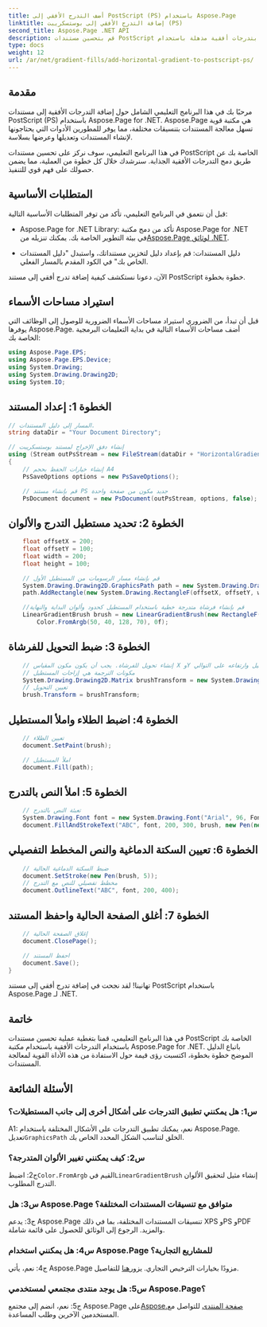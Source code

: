 ```yaml
---
title: أضف التدرج الأفقي إلى PostScript (PS) باستخدام Aspose.Page
linktitle: إضافة التدرج الأفقي إلى بوستسكريبت (PS)
second_title: Aspose.Page .NET API
description: قم بتحسين مستندات PostScript بتدرجات أفقية مذهلة باستخدام Aspose.Page لـ .NET. اتبع برنامجنا التعليمي خطوة بخطوة للتنفيذ السلس.
type: docs
weight: 12
url: /ar/net/gradient-fills/add-horizontal-gradient-to-postscript-ps/
---
```

## مقدمة

مرحبًا بك في هذا البرنامج التعليمي الشامل حول إضافة التدرجات الأفقية إلى مستندات PostScript (PS) باستخدام Aspose.Page for .NET. Aspose.Page هي مكتبة قوية تسهل معالجة المستندات بتنسيقات مختلفة، مما يوفر للمطورين الأدوات التي يحتاجونها لإنشاء المستندات وتعديلها وعرضها بسلاسة.

في هذا البرنامج التعليمي، سوف نركز على تحسين مستندات PostScript الخاصة بك عن طريق دمج التدرجات الأفقية الجذابة. سنرشدك خلال كل خطوة من العملية، مما يضمن حصولك على فهم قوي للتنفيذ.

## المتطلبات الأساسية

قبل أن نتعمق في البرنامج التعليمي، تأكد من توفر المتطلبات الأساسية التالية:

-  Aspose.Page for .NET Library: تأكد من دمج مكتبة Aspose.Page for .NET في بيئة التطوير الخاصة بك. يمكنك تنزيله من[Aspose.Page لوثائق .NET](https://reference.aspose.com/page/net/).

- دليل المستندات: قم بإعداد دليل لتخزين مستنداتك، واستبدل "دليل المستندات الخاص بك" في الكود المقدم بالمسار الفعلي.

الآن، دعونا نستكشف كيفية إضافة تدرج أفقي إلى مستند PostScript خطوة بخطوة.

## استيراد مساحات الأسماء

قبل أن تبدأ، من الضروري استيراد مساحات الأسماء الضرورية للوصول إلى الوظائف التي يوفرها Aspose.Page. أضف مساحات الأسماء التالية في بداية التعليمات البرمجية الخاصة بك:

```csharp
using Aspose.Page.EPS;
using Aspose.Page.EPS.Device;
using System.Drawing;
using System.Drawing.Drawing2D;
using System.IO;
```

## الخطوة 1: إعداد المستند

```csharp
// المسار إلى دليل المستندات.
string dataDir = "Your Document Directory";

// إنشاء دفق الإخراج لمستند بوستسكريبت
using (Stream outPsStream = new FileStream(dataDir + "HorizontalGradient_outPS.ps", FileMode.Create))
{
    // إنشاء خيارات الحفظ بحجم A4
    PsSaveOptions options = new PsSaveOptions();

    // قم بإنشاء مستند PS جديد مكون من صفحة واحدة
    PsDocument document = new PsDocument(outPsStream, options, false);
```

## الخطوة 2: تحديد مستطيل التدرج والألوان

```csharp
    float offsetX = 200;
    float offsetY = 100;
    float width = 200;
    float height = 100;

    // قم بإنشاء مسار الرسومات من المستطيل الأول
    System.Drawing.Drawing2D.GraphicsPath path = new System.Drawing.Drawing2D.GraphicsPath();
    path.AddRectangle(new System.Drawing.RectangleF(offsetX, offsetY, width, height));

    //قم بإنشاء فرشاة متدرجة خطية باستخدام المستطيل كحدود وألوان البداية والنهاية
    LinearGradientBrush brush = new LinearGradientBrush(new RectangleF(0, 0, width, height), Color.FromArgb(150, 0, 0, 0),
        Color.FromArgb(50, 40, 128, 70), 0f);
```

## الخطوة 3: ضبط التحويل للفرشاة

```csharp
    // إنشاء تحويل للفرشاة. يجب أن يكون مكون المقياس X وY مساويًا لعرض المستطيل وارتفاعه على التوالي.
    // مكونات الترجمة هي إزاحات المستطيل
    System.Drawing.Drawing2D.Matrix brushTransform = new System.Drawing.Drawing2D.Matrix(width, 0, 0, height, offsetX, offsetY);
    // تعيين التحويل
    brush.Transform = brushTransform;
```

## الخطوة 4: اضبط الطلاء واملأ المستطيل

```csharp
    // تعيين الطلاء
    document.SetPaint(brush);

    // املأ المستطيل
    document.Fill(path);
```

## الخطوة 5: املأ النص بالتدرج

```csharp
    // تعبئة النص بالتدرج
    System.Drawing.Font font = new System.Drawing.Font("Arial", 96, FontStyle.Bold);
    document.FillAndStrokeText("ABC", font, 200, 300, brush, new Pen(new SolidBrush(Color.Black), 2));
```

## الخطوة 6: تعيين السكتة الدماغية والنص المخطط التفصيلي

```csharp
    // ضبط السكتة الدماغية الحالية
    document.SetStroke(new Pen(brush, 5));
    // مخطط تفصيلي للنص مع التدرج
    document.OutlineText("ABC", font, 200, 400);
```

## الخطوة 7: أغلق الصفحة الحالية واحفظ المستند

```csharp
    // إغلاق الصفحة الحالية
    document.ClosePage();

    // احفظ المستند
    document.Save();
}
```

تهانينا! لقد نجحت في إضافة تدرج أفقي إلى مستند PostScript باستخدام Aspose.Page لـ .NET.

## خاتمة

في هذا البرنامج التعليمي، قمنا بتغطية عملية تحسين مستندات PostScript الخاصة بك باستخدام التدرجات الأفقية باستخدام مكتبة Aspose.Page for .NET. باتباع الدليل الموضح خطوة بخطوة، اكتسبت رؤى قيمة حول الاستفادة من هذه الأداة القوية لمعالجة المستندات.

## الأسئلة الشائعة

### س1: هل يمكنني تطبيق التدرجات على أشكال أخرى إلى جانب المستطيلات؟

 A1: نعم، يمكنك تطبيق التدرجات على الأشكال المختلفة باستخدام Aspose.Page. تعديل`GraphicsPath` الخلق لتناسب الشكل المحدد الخاص بك.

### س2: كيف يمكنني تغيير الألوان المتدرجة؟

 ج2: اضبط`Color.FromArgb` القيم في`LinearGradientBrush` إنشاء مثيل لتحقيق الألوان التدرج المطلوب.

### س3: هل Aspose.Page متوافق مع تنسيقات المستندات المختلفة؟

ج3: يدعم Aspose.Page تنسيقات المستندات المختلفة، بما في ذلك XPS وPS وPDF والمزيد. الرجوع إلى الوثائق للحصول على قائمة شاملة.

### س4: هل يمكنني استخدام Aspose.Page للمشاريع التجارية؟

 ج4: نعم، يأتي Aspose.Page مزودًا بخيارات الترخيص التجاري. يزور[هنا](https://purchase.aspose.com/buy) للتفاصيل.

### س5: هل يوجد منتدى مجتمعي لمستخدمي Aspose.Page؟

 ج5: نعم، انضم إلى مجتمع Aspose.Page على[Aspose.صفحة المنتدى](https://forum.aspose.com/c/page/39) للتواصل مع المستخدمين الآخرين وطلب المساعدة.